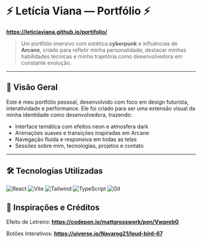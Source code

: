 # ⚡ Letícia Viana — Portfólio ⚡

**https://leticiaviana.github.io/portifolio/**

> Um portfólio imersivo com estética **cyberpunk** e influências de **Arcane**, criado para refletir minha personalidade, destacar minhas habilidades técnicas e minha trajetória como desenvolvedora em constante evolução.

---

## 🌌 Visão Geral

Este é meu portfólio pessoal, desenvolvido com foco em design futurista, interatividade e performance. Ele foi criado para ser uma extensão visual da minha identidade como desenvolvedora, trazendo:

- Interface temática com efeitos neon e atmosfera dark
- Animações suaves e transições inspiradas em Arcane
- Navegação fluida e responsiva em todas as telas
- Sessões sobre mim, tecnologias, projetos e contato

---

## 🛠️ Tecnologias Utilizadas

![React](https://img.shields.io/badge/React-19-%2361DAFB?logo=react)
![Vite](https://img.shields.io/badge/Vite-%23646CFF?logo=vite)
![Tailwind](https://img.shields.io/badge/Tailwind_CSS-38B2AC?logo=tailwind-css)
![TypeScript](https://img.shields.io/badge/TypeScript-%233178C6?logo=typescript)
![Git](https://img.shields.io/badge/Git-%23F05033?logo=git)


## 🎨 Inspirações e Créditos

Efeito de Letreiro: **https://codepen.io/mattgrosswork/pen/VwprebG**

Botões Interativos: **https://uiverse.io/Navarog21/loud-bird-67**
